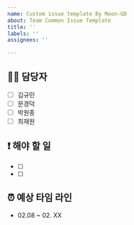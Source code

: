 ```yaml
---
name: Custom issue template By Moon-GD
about: Team Common Issue Template
title: ''
labels: ''
assignees: ''

---
```


## 👨‍💻 담당자
- [ ] 김규민
- [ ] 문경덕
- [ ] 박원종
- [ ] 최재원

## ❗️ 해야 할 일
- [ ] 
- [ ]

## ⏰ 예상 타임 라인
- 02.08 ~ 02. XX
